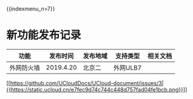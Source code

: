 {{indexmenu_n>7}}


# 新功能发布记录

| 功能 | 发布时间 | 发布地域 | 支持类型 | 相关文档 |
| - | - | - | - | - |
| 外网防火墙 | 2019.4.20 | 北京二 | 外网ULB7 |  |

 [[https://github.com/UCloudDocs/UCloud-document/issues/3|{{https://static.ucloud.cn/e7fec9d74c744c448d757fad04fe1bcb.png}}]]

